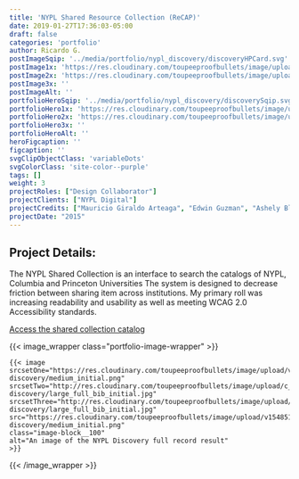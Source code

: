 ```yaml
---
title: 'NYPL Shared Resource Collection (ReCAP)'
date: 2019-01-27T17:36:03-05:00
draft: false
categories: 'portfolio'
author: Ricardo G.
postImageSqip: '../media/portfolio/nypl_discovery/discoveryHPCard.svg'
postImage1x: 'https://res.cloudinary.com/toupeeproofbullets/image/upload/t_hp_portfolio/v1548514912/nypl-discovery/large_full_bib_initial.jpg'
postImage2x: 'https://res.cloudinary.com/toupeeproofbullets/image/upload/t_hp_portfolio_2x/v1548514912/nypl-discovery/large_full_bib_initial.jpg'
postImage3x: ''
postImageAlt: ''
portfolioHeroSqip: '../media/portfolio/nypl_discovery/discoverySqip.svg'
portfolioHero1x: 'https://res.cloudinary.com/toupeeproofbullets/image/upload/t_portfolio_hero_16_9/v1548514912/nypl-discovery/large_full_bib_initial.jpg'
portfolioHero2x: 'https://res.cloudinary.com/toupeeproofbullets/image/upload/t_portfolio_hero_2x/v1548514912/nypl-discovery/large_full_bib_initial.jpg'
portfolioHero3x: ''
portfolioHeroAlt: ''
heroFigcaption: ''
figcaption: ''
svgClipObjectClass: 'variableDots'
svgColorClass: 'site-color--purple'
tags: []
weight: 3
projectRoles: ["Design Collaborator"]
projectClients: ["NYPL Digital"]
projectCredits: ["Mauricio Giraldo Arteaga", "Edwin Guzman", "Ashely Blewer", "Kang Ting Peng"]
projectDate: "2015"
---
```

## Project Details:
 The NYPL Shared Collection is an interface to search the catalogs of NYPL, Columbia and Princeton Universities The system is designed to decrease friction between sharing item across institutions. My primary roll was increasing readability and usability as well as meeting WCAG 2.0 Accessibility standards.
  
 [Access the shared collection catalog](https://www.nypl.org/research/collections/shared-collection-catalog/)

{{< image_wrapper class="portfolio-image-wrapper" >}}

    {{< image
    srcsetOne="https://res.cloudinary.com/toupeeproofbullets/image/upload/v1548514911/nypl-discovery/medium_initial.png"
    srcsetTwo="http://res.cloudinary.com/toupeeproofbullets/image/upload/c_limit,dpr_2.0,h_500,q_auto:best,w_500/v1548514912/nypl-discovery/large_full_bib_initial.jpg"
    srcsetThree="http://res.cloudinary.com/toupeeproofbullets/image/upload/c_limit,dpr_3.0,h_500,q_auto:best,w_500/v1548514912/nypl-discovery/large_full_bib_initial.jpg"
    src="https://res.cloudinary.com/toupeeproofbullets/image/upload/v1548514911/nypl-discovery/medium_initial.png"
    class="image-block__100"
    alt="An image of the NYPL Discovery full record result"
    >}}

{{< /image_wrapper >}}
